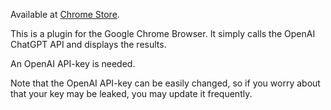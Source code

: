 Available at [Chrome Store](https://chrome.google.com/webstore/detail/chatgpt-simple/jacmfdljbkmgomdnpeibonaaholjbieo?hl=zh-CN&authuser=0).

This is a plugin for the Google Chrome Browser.  It simply calls the OpenAI ChatGPT API and displays the results.

An OpenAI API-key is needed.

Note that the OpenAI API-key can be easily changed, so if you worry about that your key may be leaked, you may update it frequently.
